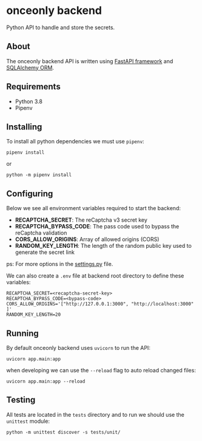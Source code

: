 # onceonly backend

Python API to handle and store the secrets.


## About

The onceonly backend API is written using [FastAPI framework](https://fastapi.tiangolo.com/) and [SQLAlchemy ORM](https://docs.sqlalchemy.org/).


## Requirements

- Python 3.8
- Pipenv


## Installing

To install all python dependencies we must use `pipenv`:

```
pipenv install
```

or

```
python -m pipenv install
```


## Configuring

Below we see all environment variables required to start the backend:

- **RECAPTCHA_SECRET**: The reCaptcha v3 secret key
- **RECAPTCHA_BYPASS_CODE**: The pass code used to bypass the reCaptcha validation
- **CORS_ALLOW_ORIGINS**: Array of allowed origins (CORS)
- **RANDOM_KEY_LENGTH**: The length of the random public key used to generate the secret link

ps: For more options in the [settings.py](app/settings.py) file.


We can also create a `.env` file at backend root directory to define these variables:

```
RECAPTCHA_SECRET=<recaptcha-secret-key>
RECAPTCHA_BYPASS_CODE=<bypass-code>
CORS_ALLOW_ORIGINS='["http://127.0.0.1:3000", "http://localhost:3000" ]'
RANDOM_KEY_LENGTH=20
```

## Running

By default onceonly backend uses `uvicorn` to run the API:

```
uvicorn app.main:app
```

when developing we can use the `--reload` flag to auto reload changed files:

```
uvicorn app.main:app --reload
```

## Testing

All tests are located in the `tests` directory and to run we should use the `unittest` module:

```
python -m unittest discover -s tests/unit/
```
